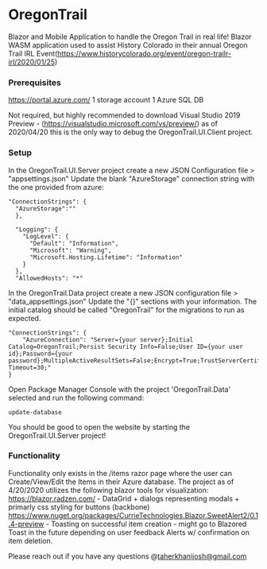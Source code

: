 # OregonTrail
Blazor and Mobile Application to handle the Oregon Trail in real life!
Blazor WASM application used to assist History Colorado in their annual Oregon Trail IRL Event(https://www.historycolorado.org/event/oregon-trailr-irl/2020/01/25)

### Prerequisites
https://portal.azure.com/
1 storage account
1 Azure SQL DB

Not required, but highly recommended to download Visual Studio 2019 Preview -
(https://visualstudio.microsoft.com/vs/preview/) as of 2020/04/20 this is the only way to debug the OregonTrail.UI.Client project.

### Setup
In the OregonTrail.UI.Server project create a new JSON Configuration file > "appsettings.json"
Update the blank "AzureStorage" connection string with the one provided from azure:
```
"ConnectionStrings": {
  "AzureStorage":""
  },
  
  "Logging": {
    "LogLevel": {
      "Default": "Information",
      "Microsoft": "Warning",
      "Microsoft.Hosting.Lifetime": "Information"
    }
  },
  "AllowedHosts": "*"
```

In the OregonTrail.Data project create a new JSON configuration file > "data_appsettings.json"
Update the "{}" sections with your information. The initial catalog should be called "OregonTrail" for the migrations to run as expected.
```
"ConnectionStrings": {
    "AzureConnection": "Server={your server};Initial Catalog=OregonTrail;Persist Security Info=False;User ID={your user id};Password={your password};MultipleActiveResultSets=False;Encrypt=True;TrustServerCertificate=False;Connection Timeout=30;"
}
```

Open Package Manager Console with the project 'OregonTrail.Data' selected and run the following command:
```
update-database
```

You should be good to open the website by starting the OregonTrail.UI.Server project!

### Functionality
Functionality only exists in the /items razor page where the user can Create/View/Edit the Items in their Azure database.
The project as of 4/20/2020 utilizes the following blazor tools for visualization:
https://blazor.radzen.com/ - 
  DataGrid + dialogs representing modals + primarly css styling for buttons (backbone)
https://www.nuget.org/packages/CurrieTechnologies.Blazor.SweetAlert2/0.1.4-preview - 
  Toasting on successful item creation - might go to Blazored Toast in the future depending on user feedback
  Alerts w/ confirmation on item deletion.

Please reach out if you have any questions @taherkhanijosh@gmail.com  
